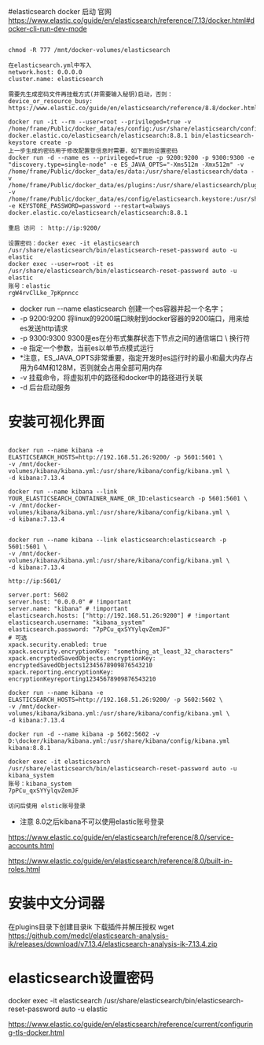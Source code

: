 #elasticsearch docker 启动
官网 https://www.elastic.co/guide/en/elasticsearch/reference/7.13/docker.html#docker-cli-run-dev-mode

```

chmod -R 777 /mnt/docker-volumes/elasticsearch

在elasticsearch.yml中写入 
network.host: 0.0.0.0
cluster.name: elasticsearch

需要先生成密码文件再挂载方式(并需要输入秘钥)启动，否则：device_or_resource_busy:
https://www.elastic.co/guide/en/elasticsearch/reference/8.8/docker.html#_elasticsearch_keystore_device_or_resource_busy

docker run -it --rm --user=root --privileged=true -v /home/frame/Public/docker_data/es/config:/usr/share/elasticsearch/config docker.elastic.co/elasticsearch/elasticsearch:8.8.1 bin/elasticsearch-keystore create -p
上一步生成的密码用于修改配置登信息时需要，如下面的设置密码
docker run -d --name es --privileged=true -p 9200:9200 -p 9300:9300 -e "discovery.type=single-node" -e ES_JAVA_OPTS="-Xms512m -Xmx512m" -v /home/frame/Public/docker_data/es/data:/usr/share/elasticsearch/data -v /home/frame/Public/docker_data/es/plugins:/usr/share/elasticsearch/plugins -v /home/frame/Public/docker_data/es/config/elasticsearch.keystore:/usr/share/elasticsearch/config/elasticsearch.keystore -e KEYSTORE_PASSWORD=password --restart=always docker.elastic.co/elasticsearch/elasticsearch:8.8.1 

重启 访问 ： http://ip:9200/

设置密码：docker exec -it elasticsearch /usr/share/elasticsearch/bin/elasticsearch-reset-password auto -u elastic
docker exec --user=root -it es /usr/share/elasticsearch/bin/elasticsearch-reset-password auto -u elastic
账号：elastic
rgW4rvClLke_7pKpnncc
```

* docker run --name elasticsearch 创建一个es容器并起一个名字；
* -p 9200:9200 将linux的9200端口映射到docker容器的9200端口，用来给es发送http请求
* -p 9300:9300 9300是es在分布式集群状态下节点之间的通信端口 \ 换行符
* -e 指定一个参数，当前es以单节点模式运行
* *注意，ES_JAVA_OPTS非常重要，指定开发时es运行时的最小和最大内存占用为64M和128M，否则就会占用全部可用内存
* -v 挂载命令，将虚拟机中的路径和docker中的路径进行关联
* -d 后台启动服务

# 安装可视化界面

```

docker run --name kibana -e ELASTICSEARCH_HOSTS=http://192.168.51.26:9200/ -p 5601:5601 \
-v /mnt/docker-volumes/kibana/kibana.yml:/usr/share/kibana/config/kibana.yml \
-d kibana:7.13.4

docker run --name kibana --link YOUR_ELASTICSEARCH_CONTAINER_NAME_OR_ID:elasticsearch -p 5601:5601 \
-v /mnt/docker-volumes/kibana/kibana.yml:/usr/share/kibana/config/kibana.yml \
-d kibana:7.13.4


docker run --name kibana --link elasticsearch:elasticsearch -p 5601:5601 \
-v /mnt/docker-volumes/kibana/kibana.yml:/usr/share/kibana/config/kibana.yml \
-d kibana:7.13.4 

http://ip:5601/

server.port: 5602
server.host: "0.0.0.0" # !important
server.name: "kibana" # !important
elasticsearch.hosts: ["http://192.168.51.26:9200"] # !important
elasticsearch.username: "kibana_system"
elasticsearch.password: "7pPCu_qxSYYylqvZemJF"
# 可选
xpack.security.enabled: true
xpack.security.encryptionKey: "something_at_least_32_characters"
xpack.encryptedSavedObjects.encryptionKey: encryptedSavedObjects12345678909876543210
xpack.reporting.encryptionKey: encryptionKeyreporting12345678909876543210

docker run --name kibana -e ELASTICSEARCH_HOSTS=http://192.168.51.26:9200/ -p 5602:5602 \
-v /mnt/docker-volumes/kibana/kibana.yml:/usr/share/kibana/config/kibana.yml \
-d kibana:7.13.4

docker run -d --name kibana -p 5602:5602 -v D:\docker/kibana/kibana.yml:/usr/share/kibana/config/kibana.yml kibana:8.8.1

docker exec -it elasticsearch /usr/share/elasticsearch/bin/elasticsearch-reset-password auto -u kibana_system
账号：kibana_system
7pPCu_qxSYYylqvZemJF

访问后使用 elstic账号登录

```

* 注意 8.0之后kibana不可以使用elastic账号登录

https://www.elastic.co/guide/en/elasticsearch/reference/8.0/service-accounts.html

https://www.elastic.co/guide/en/elasticsearch/reference/8.0/built-in-roles.html

# 安装中文分词器

在plugins目录下创建目录ik 下载插件并解压授权
wget https://github.com/medcl/elasticsearch-analysis-ik/releases/download/v7.13.4/elasticsearch-analysis-ik-7.13.4.zip

# elasticsearch设置密码

docker exec -it elasticsearch /usr/share/elasticsearch/bin/elasticsearch-reset-password auto -u elastic

https://www.elastic.co/guide/en/elasticsearch/reference/current/configuring-tls-docker.html